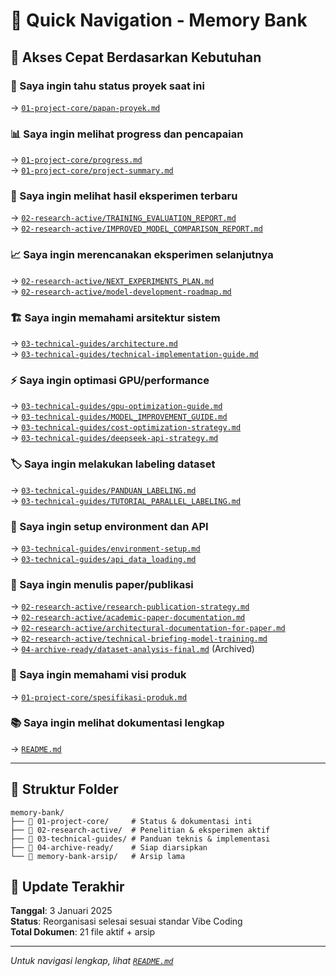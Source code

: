 # 🚀 Quick Navigation - Memory Bank

## 📍 Akses Cepat Berdasarkan Kebutuhan

### 🎯 Saya ingin tahu status proyek saat ini
→ [`01-project-core/papan-proyek.md`](01-project-core/papan-proyek.md)

### 📊 Saya ingin melihat progress dan pencapaian
→ [`01-project-core/progress.md`](01-project-core/progress.md)  
→ [`01-project-core/project-summary.md`](01-project-core/project-summary.md)

### 🔬 Saya ingin melihat hasil eksperimen terbaru
→ [`02-research-active/TRAINING_EVALUATION_REPORT.md`](02-research-active/TRAINING_EVALUATION_REPORT.md)  
→ [`02-research-active/IMPROVED_MODEL_COMPARISON_REPORT.md`](02-research-active/IMPROVED_MODEL_COMPARISON_REPORT.md)

### 📈 Saya ingin merencanakan eksperimen selanjutnya
→ [`02-research-active/NEXT_EXPERIMENTS_PLAN.md`](02-research-active/NEXT_EXPERIMENTS_PLAN.md)  
→ [`02-research-active/model-development-roadmap.md`](02-research-active/model-development-roadmap.md)

### 🏗️ Saya ingin memahami arsitektur sistem
→ [`03-technical-guides/architecture.md`](03-technical-guides/architecture.md)  
→ [`03-technical-guides/technical-implementation-guide.md`](03-technical-guides/technical-implementation-guide.md)

### ⚡ Saya ingin optimasi GPU/performance
→ [`03-technical-guides/gpu-optimization-guide.md`](03-technical-guides/gpu-optimization-guide.md)  
→ [`03-technical-guides/MODEL_IMPROVEMENT_GUIDE.md`](03-technical-guides/MODEL_IMPROVEMENT_GUIDE.md)  
→ [`03-technical-guides/cost-optimization-strategy.md`](03-technical-guides/cost-optimization-strategy.md)  
→ [`03-technical-guides/deepseek-api-strategy.md`](03-technical-guides/deepseek-api-strategy.md)

### 🏷️ Saya ingin melakukan labeling dataset
→ [`03-technical-guides/PANDUAN_LABELING.md`](03-technical-guides/PANDUAN_LABELING.md)  
→ [`03-technical-guides/TUTORIAL_PARALLEL_LABELING.md`](03-technical-guides/TUTORIAL_PARALLEL_LABELING.md)

### 🔧 Saya ingin setup environment dan API
→ [`03-technical-guides/environment-setup.md`](03-technical-guides/environment-setup.md)  
→ [`03-technical-guides/api_data_loading.md`](03-technical-guides/api_data_loading.md)

### 📝 Saya ingin menulis paper/publikasi
→ [`02-research-active/research-publication-strategy.md`](02-research-active/research-publication-strategy.md)  
→ [`02-research-active/academic-paper-documentation.md`](02-research-active/academic-paper-documentation.md)  
→ [`02-research-active/architectural-documentation-for-paper.md`](02-research-active/architectural-documentation-for-paper.md)  
→ [`02-research-active/technical-briefing-model-training.md`](02-research-active/technical-briefing-model-training.md)  
→ [`04-archive-ready/dataset-analysis-final.md`](04-archive-ready/dataset-analysis-final.md) (Archived)

### 🎯 Saya ingin memahami visi produk
→ [`01-project-core/spesifikasi-produk.md`](01-project-core/spesifikasi-produk.md)

### 📚 Saya ingin melihat dokumentasi lengkap
→ [`README.md`](README.md)

---

## 📂 Struktur Folder

```
memory-bank/
├── 📁 01-project-core/     # Status & dokumentasi inti
├── 📁 02-research-active/  # Penelitian & eksperimen aktif
├── 📁 03-technical-guides/ # Panduan teknis & implementasi
├── 📁 04-archive-ready/    # Siap diarsipkan
└── 📁 memory-bank-arsip/   # Arsip lama
```

## 🔄 Update Terakhir
**Tanggal**: 3 Januari 2025  
**Status**: Reorganisasi selesai sesuai standar Vibe Coding  
**Total Dokumen**: 21 file aktif + arsip

---
*Untuk navigasi lengkap, lihat [`README.md`](README.md)*